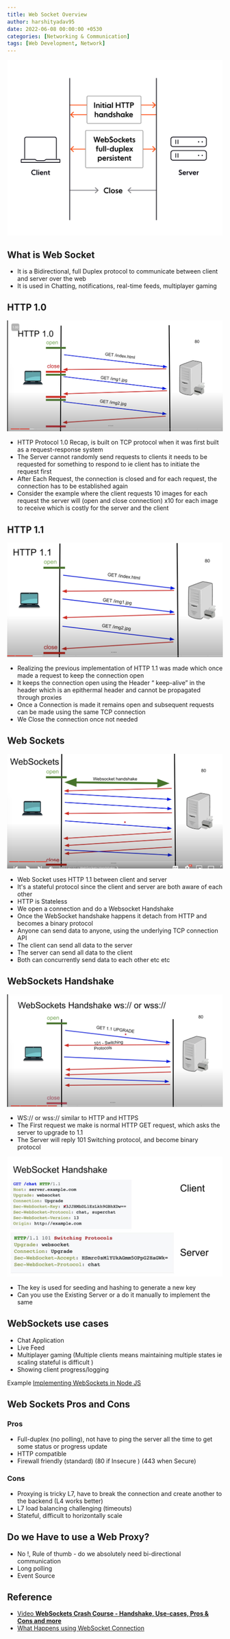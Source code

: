 ```yaml
---
title: Web Socket Overview
author: harshityadav95
date: 2022-06-08 00:00:00 +0530
categories: [Networking & Communication]
tags: [Web Development, Network]
---
```



![](https://raw.githubusercontent.com/harshityadav95/staticfiles/main/Web%20Socket%20Overview/Untitled.png)

## What is Web Socket

- It is a Bidirectional, full Duplex protocol to communicate between client and server over the web
- It is used in Chatting, notifications, real-time feeds, multiplayer  gaming

## HTTP 1.0

![](https://raw.githubusercontent.com/harshityadav95/staticfiles/main/Web%20Socket%20Overview/Untitled%201.png)

- HTTP Protocol 1.0 Recap, is built on TCP protocol when it was first built as a request-response system
- The Server cannot randomly send requests to clients it needs to  be requested for something to respond to ie client has to initiate the request first
- After Each Request, the connection is closed and for each request, the connection has to be established again
- Consider the example where the client requests 10 images for each request the server will (open and close connection) x10 for each image to receive which is costly for the server and the client

## HTTP 1.1

![](https://raw.githubusercontent.com/harshityadav95/staticfiles/main/Web%20Socket%20Overview/Untitled%202.png)

- Realizing the previous implementation of HTTP 1.1 was made which once made a request to keep the connection open
- It keeps the connection open using the Header “ keep-alive” in the header which is an epithermal header and cannot be propagated through proxies
- Once a Connection is made it remains open and subsequent requests can be made using the same TCP connection
- We Close the connection once not needed

## Web Sockets

![](https://raw.githubusercontent.com/harshityadav95/staticfiles/main/Web%20Socket%20Overview/Untitled%203.png)

- Web Socket uses HTTP 1.1 between client and server
- It's a stateful protocol since the client and server are both aware of each other
- HTTP is Stateless
- We open a connection and do a Websocket Handshake
- Once the WebSocket handshake happens it detach  from HTTP and becomes a binary protocol
- Anyone can send data to anyone, using the underlying TCP connection API
- The client can send all data to the server
- The server can send all data to the client
- Both can concurrently send data to each other etc etc

## WebSockets Handshake

![](https://raw.githubusercontent.com/harshityadav95/staticfiles/main/Web%20Socket%20Overview/Untitled%204.png)

- WS:// or wss://  similar to HTTP and HTTPS
- The First request we make is normal HTTP GET request, which asks the server to upgrade to 1.1
- The Server will reply 101 Switching protocol, and become binary protocol

![](https://raw.githubusercontent.com/harshityadav95/staticfiles/main/Web%20Socket%20Overview/Untitled%205.png)

- The key is used for seeding and hashing to generate a new key
- Can you use the Existing Server or a do it manually to implement the same

## WebSockets use cases

- Chat Application
- Live Feed
- Multiplayer gaming (Multiple clients means maintaining multiple states ie scaling stateful is difficult )
- Showing client progress/logging

Example [Implementing WebSockets in Node JS](https://youtu.be/2Nt-ZrNP22A?list=PLQnljOFTspQUGjfGdg8UvL3D_K9ACL6Qh) 

## Web Sockets Pros and Cons

### Pros

- Full-duplex (no polling), not have to ping the server all the time to get some status or progress update
- HTTP compatible
- Firewall friendly (standard) (80 if Insecure ) (443 when Secure)

### Cons

- Proxying is tricky L7, have to break the connection and create another to the backend (L4 works better)
- L7 load balancing challenging (timeouts)
- Stateful, difficult to horizontally scale

## Do we Have to use a Web Proxy?

- No !, Rule of thumb - do we absolutely need bi-directional communication
- Long polling
- Event Source

## Reference

- [Video **WebSockets Crash Course - Handshake, Use-cases, Pros & Cons and more**](https://www.youtube.com/watch?v=2Nt-ZrNP22A&list=PLQnljOFTspQUGjfGdg8UvL3D_K9ACL6Qh&t=256s)
- [What Happens using WebSocket Connection](https://youtu.be/5tBmkxpeTyE)

